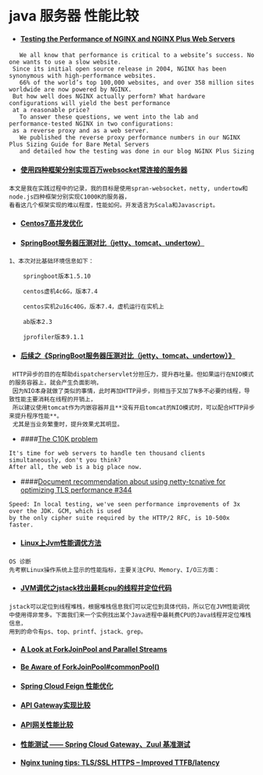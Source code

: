 # java 服务器 性能比较

- #### [Testing the Performance of NGINX and NGINX Plus Web Servers](https://www.nginx.com/blog/testing-the-performance-of-nginx-and-nginx-plus-web-servers/)
```
   We all know that performance is critical to a website’s success. No one wants to use a slow website.
 Since its initial open source release in 2004, NGINX has been synonymous with high‑performance websites. 
   66% of the world’s top 100,000 websites, and over 358 million sites worldwide are now powered by NGINX. 
 But how well does NGINX actually perform? What hardware configurations will yield the best performance 
 at a reasonable price?
   To answer these questions, we went into the lab and performance‑tested NGINX in two configurations: 
 as a reverse proxy and as a web server. 
   We published the reverse proxy performance numbers in our NGINX Plus Sizing Guide for Bare Metal Servers
   and detailed how the testing was done in our blog NGINX Plus Sizing 
```
- #### [使用四种框架分别实现百万websocket常连接的服务器](http://www.importnew.com/23293.html)
```text
本文是我在实践过程中的记录，我的目标是使用spran-websocket，netty, undertow和node.js四种框架分别实现C1000K的服务器，
看看这几个框架实现的难以程度，性能如何。开发语言为Scala和Javascript。
```

- #### [Centos7高并发优化](https://my.oschina.net/shyloveliyi/blog/2979058)

- #### [SpringBoot服务器压测对比（jetty、tomcat、undertow）](https://my.oschina.net/shyloveliyi/blog/2980440)
```text
1、本次对比基础环境信息如下：

    springboot版本1.5.10

    centos虚机4c6G，版本7.4

    centos实机2u16c40G，版本7.4，虚机运行在实机上

    ab版本2.3

    jprofiler版本9.1.1
```

- #### [后续之《SpringBoot服务器压测对比（jetty、tomcat、undertow）》](https://my.oschina.net/shyloveliyi/blog/2980868)
```text
 HTTP异步的目的在帮助dispatcherservlet分担压力，提升吞吐量。但如果运行在NIO模式的服务容器上，就会产生负面影响，
 因为NIO本身就做了类似的事情，此时再加HTTP异步，则相当于又加了N多不必要的线程，导致性能主要消耗在线程的开销上，
 所以建议使用tomcat作为内嵌容器并且**没有开启tomcat的NIO模式时，可以配合HTTP异步来提升程序性能**。
 尤其是当业务繁重时，提升效果尤其明显。
```

- ####[The C10K problem](http://www.kegel.com/c10k.html)
```
It's time for web servers to handle ten thousand clients simultaneously, don't you think?
After all, the web is a big place now.
```

- ####[Document recommendation about using netty-tcnative for optimizing TLS performance #344](https://github.com/reactor/reactor-netty/issues/344)
```text
Speed: In local testing, we've seen performance improvements of 3x over the JDK. GCM, which is used 
by the only cipher suite required by the HTTP/2 RFC, is 10-500x faster.
```

- #### [Linux上Jvm性能调优方法](https://blog.csdn.net/lvdeqing/article/details/54381716)
```text
OS 诊断
先考察Linux操作系统上显示的性能指标，主要关注CPU、Memory、I/O三方面：
```
- #### [JVM调优之jstack找出最耗cpu的线程并定位代码](https://www.cnblogs.com/chengJAVA/p/5821218.html)
```text
jstack可以定位到线程堆栈，根据堆栈信息我们可以定位到具体代码，所以它在JVM性能调优中使用得非常多。下面我们来一个实例找出某个Java进程中最耗费CPU的Java线程并定位堆栈信息，
用到的命令有ps、top、printf、jstack、grep。
```
- #### [A Look at ForkJoinPool and Parallel Streams](https://dzone.com/articles/a-look-at-forkjoinpool)

- #### [Be Aware of ForkJoinPool#commonPool()](https://dzone.com/articles/be-aware-of-forkjoinpoolcommonpool)
- #### [Spring Cloud Feign 性能优化](https://www.jianshu.com/p/fe1c4412de7f)
- #### [API Gateway实现比较](https://github.com/chanjarster/api-gateways-comparison)
- #### [API网关性能比较](https://chanjarster.github.io/post/api-gateway-perf-comparison/)
- #### [性能测试 —— Spring Cloud Gateway、Zuul 基准测试](http://www.iocoder.cn/Performance-Testing/SpringCloudGateway-Zuul-benchmark/?vip)
- #### [Nginx tuning tips: TLS/SSL HTTPS – Improved TTFB/latency](https://haydenjames.io/nginx-tuning-tips-tls-ssl-https-ttfb-latency/)
